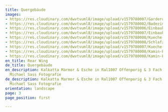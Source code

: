```yaml
---
title: Quergebäude
images:
- https://res.cloudinary.com/dwvtvuml8/image/upload/v1579780007/Garderobe-Wandschrank-weiss-lackiert_fhr3os.gif
- https://res.cloudinary.com/dwvtvuml8/image/upload/v1579780002/Badezimmer-Waschtisch-Dachschraege-weiss-lackiert_axdagh.gif
- https://res.cloudinary.com/dwvtvuml8/image/upload/v1579780006/Einbaukueche-Einbauschrank-Eiche-weiss-lackiert_io0lwv.gif
- https://res.cloudinary.com/dwvtvuml8/image/upload/v1579780007/Einbaukueche-Kochinsel-Eiche-weiss-lackiert_mtgfru.gif
- https://res.cloudinary.com/dwvtvuml8/image/upload/v1579780008/Kueche-Mittelblock-Eiche-weiss-lackiert_umewzy.gif
- https://res.cloudinary.com/dwvtvuml8/image/upload/v1579780008/Schlafzimmer-Einbauschrank-Dachschraege_smwfty.gif
- https://res.cloudinary.com/dwvtvuml8/image/upload/v1579780007/Kueche-Insel-weiss-lackiert_bakd5f.gif
- https://res.cloudinary.com/dwvtvuml8/image/upload/v1579780008/Kamin-Einbauschrank-Wohnzimmer-weiss-lackiert_lr4ti6.gif
- https://res.cloudinary.com/dwvtvuml8/image/upload/v1579780008/Kamin-Einbauschrank-Wohnbereich-weiss-lackiert_cznmxc.gif
en_title: Rear Wing
de_title: Quergebäude
en_description: Kalkatta Marmor & Esche in Ral1007 Offenporig & 3 Fach Lackiert /
  Michael Sass Fotografie
de_description: Kalkatta Marmor & Esche in Ral1007 Offenporig & 3 Fach Lackiert /
  Michael Sass Fotografie
orientation: landscape
page: 3
page_position: first

---
```

